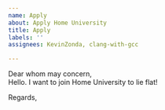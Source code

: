 ```yaml
---
name: Apply
about: Apply Home University
title: Apply
labels: ''
assignees: KevinZonda, clang-with-gcc

---
```


Dear whom may concern,  
Hello. I want to join Home University to lie flat!

Regards,  
<YourID>
